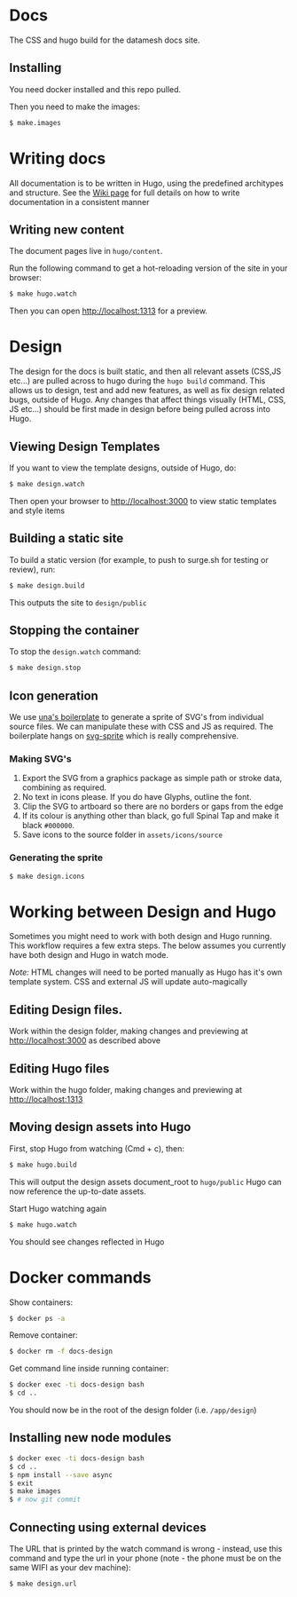 # Docs

The CSS and hugo build for the datamesh docs site.

## Installing

You need docker installed and this repo pulled.

Then you need to make the images:

```bash
$ make.images
```

# Writing docs
All documentation is to be written in Hugo, using the predefined architypes and structure.
See the [Wiki page](https://github.com/datamesh-io/docs/wiki) for full details on how to write documentation in a consistent manner


## Writing new content

The document pages live in `hugo/content`.

Run the following command to get a hot-reloading version of the site in your browser:

```bash
$ make hugo.watch
```

Then you can open [http://localhost:1313](http://localhost:1313) for a preview.


# Design
The design for the docs is built static, and then all relevant assets (CSS,JS etc...) are pulled across to hugo during the `hugo build` command.
This allows us to design, test and add new features, as well as fix design related bugs, outside of Hugo.
Any changes that affect things visually (HTML, CSS, JS etc...) should be first made in design before being pulled across into Hugo.


## Viewing Design Templates

If you want to view the template designs, outside of Hugo, do:

```bash
$ make design.watch
```
Then open your browser to [http://localhost:3000](http://localhost:3000) to view static templates and style items


## Building a static site

To build a static version (for example, to push to surge.sh for testing or review), run:

```bash
$ make design.build
```

This outputs the site to `design/public`

## Stopping the container

To stop the `design.watch` command:

```bash
$ make design.stop
```

## Icon generation
We use [una's boilerplate](https://github.com/una/svg-icon-system-boilerplate) to generate a sprite of SVG's from individual source files. We can manipulate these with CSS and JS as required.
The boilerplate hangs on [svg-sprite](https://github.com/jkphl/svg-sprite) which is really comprehensive.

### Making SVG's

1. Export the SVG from a graphics package as simple path or stroke data, combining as required.
2. No text in icons please. If you do have Glyphs, outline the font.
3. Clip the SVG to artboard so there are no borders or gaps from the edge
4. If its colour is anything other than black, go full Spinal Tap and make it black `#000000`.
5. Save icons to the source folder in `assets/icons/source`

### Generating the sprite

```bash
$ make design.icons
```

# Working between Design and Hugo
Sometimes you might need to work with both design and Hugo running. This workflow requires a few extra steps.
The below assumes you currently have both design and Hugo in watch mode.

_Note:_ HTML changes will need to be ported manually as Hugo has it's own template system. CSS and external JS will update auto-magically

## Editing Design files.
Work within the design folder, making changes and previewing at [http://localhost:3000](http://localhost:3000) as described above

## Editing Hugo files
Work within the hugo folder, making changes and previewing at [http://localhost:1313](http://localhost:1313)

## Moving design assets into Hugo

First, stop Hugo from watching (Cmd + c), then:

```bash
$ make hugo.build
```

This will output the design assets document_root to `hugo/public`
Hugo can now reference the up-to-date assets.

Start Hugo watching again

```bash
$ make hugo.watch
```

You should see changes reflected in Hugo

# Docker commands

Show containers:

```bash
$ docker ps -a
```

Remove container:

```bash
$ docker rm -f docs-design
```

Get command line inside running container:

```bash
$ docker exec -ti docs-design bash
$ cd ..
```

You should now be in the root of the design folder (i.e. `/app/design`)

## Installing new node modules

```bash
$ docker exec -ti docs-design bash
$ cd ..
$ npm install --save async
$ exit
$ make images
$ # now git commit
```

## Connecting using external devices

The URL that is printed by the watch command is wrong - instead, use this command and type the url in your phone (note - the phone must be on the same WIFI as your dev machine):

```bash
$ make design.url
```
